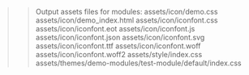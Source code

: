 >> Output assets files for modules:
assets/icon/demo.css
assets/icon/demo_index.html
assets/icon/iconfont.css
assets/icon/iconfont.eot
assets/icon/iconfont.js
assets/icon/iconfont.json
assets/icon/iconfont.svg
assets/icon/iconfont.ttf
assets/icon/iconfont.woff
assets/icon/iconfont.woff2
assets/style/index.css
assets/themes/demo-modules/test-module/default/index.css
